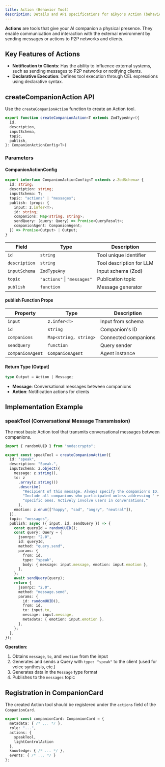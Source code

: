 ```yaml
---
title: Action (Behavior Tool)
description: Details and API specifications for aikyo's Action (behavioral tool)
---
```


**Actions** are tools that give your AI companion a physical presence. They
enable communication and interaction with the external environment by sending
messages or actions to P2P networks and clients.

## Key Features of Actions

- **Notification to Clients**: Has the ability to influence external systems,
  such as sending messages to P2P networks or notifying clients.
- **Declarative Execution**: Defines tool execution through CEL expressions
  using declarative syntax.

## createCompanionAction API

Use the `createCompanionAction` function to create an Action tool.

```typescript
export function createCompanionAction<T extends ZodTypeAny>({
  id,
  description,
  inputSchema,
  topic,
  publish,
}: CompanionActionConfig<T>)
```

### Parameters

#### CompanionActionConfig

```typescript
export interface CompanionActionConfig<T extends z.ZodSchema> {
  id: string;
  description: string;
  inputSchema: T;
  topic: "actions" | "messages";
  publish: (props: {
    input: z.infer<T>;
    id: string;
    companions: Map<string, string>;
    sendQuery: (query: Query) => Promise<QueryResult>;
    companionAgent: CompanionAgent;
  }) => Promise<Output> | Output;
}
```

| Field | Type | Description |
|-------|------|-------------|
| `id` | `string` | Tool unique identifier |
| `description` | `string` | Tool description for LLM |
| `inputSchema` | `ZodTypeAny` | Input schema (Zod) |
| `topic` | `"actions"` \| `"messages"` | Publication topic |
| `publish` | `function` | Message generator |

#### publish Function Props

| Property | Type | Description |
|----------|------|-------------|
| `input` | `z.infer<T>` | Input from schema |
| `id` | `string` | Companion's ID |
| `companions` | `Map<string, string>` | Connected companions |
| `sendQuery` | `function` | Query sender |
| `companionAgent` | `CompanionAgent` | Agent instance |

#### Return Type (Output)

```typescript
type Output = Action | Message;
```

- **Message**: Conversational messages between companions
- **Action**: Notification actions for clients

## Implementation Example

### speakTool (Conversational Message Transmission)

The most basic Action tool that transmits conversational messages between companions.

```typescript
import { randomUUID } from "node:crypto";

export const speakTool = createCompanionAction({
  id: "speak",
  description: "Speak.",
  inputSchema: z.object({
    message: z.string(),
    to: z
      .array(z.string())
      .describe(
        "Recipient of this message. Always specify the companion's ID. " +
        "Include all companions who participated unless addressing " +
        "specific ones. Actively involve users in conversations."
      ),
    emotion: z.enum(["happy", "sad", "angry", "neutral"]),
  }),
  topic: "messages",
  publish: async ({ input, id, sendQuery }) => {
    const queryId = randomUUID();
    const query: Query = {
      jsonrpc: "2.0",
      id: queryId,
      method: "query.send",
      params: {
        from: id,
        type: "speak",
        body: { message: input.message, emotion: input.emotion },
      },
    };
    await sendQuery(query);
    return {
      jsonrpc: "2.0",
      method: "message.send",
      params: {
        id: randomUUID(),
        from: id,
        to: input.to,
        message: input.message,
        metadata: { emotion: input.emotion },
      },
    };
  },
});
```

**Operation:**

1. Obtains `message`, `to`, and `emotion` from the input
2. Generates and sends a Query with `type: "speak"` to the client
   (used for voice synthesis, etc.)
3. Generates data in the `Message` type format
4. Publishes to the `messages` topic

## Registration in CompanionCard

The created Action tool should be registered under the `actions` field of the `CompanionCard`.

```typescript
export const companionCard: CompanionCard = {
  metadata: { /* ... */ },
  role: "...",
  actions: {
    speakTool,
    lightControlAction
  },
  knowledge: { /* ... */ },
  events: { /* ... */ }
};
```
